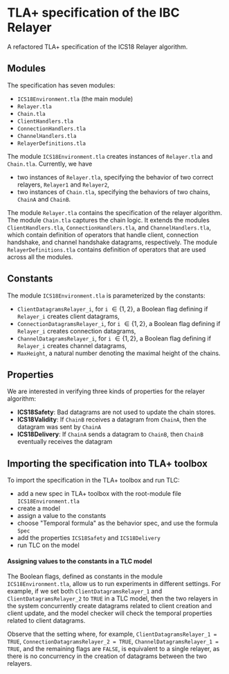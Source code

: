 # TLA+ specification of the IBC Relayer

A refactored TLA+ specification of the ICS18 Relayer algorithm.

## Modules

The specification has seven modules: 
  - `ICS18Environment.tla` (the main module)
  - `Relayer.tla` 
  - `Chain.tla`
  - `ClientHandlers.tla`
  - `ConnectionHandlers.tla`
  - `ChannelHandlers.tla`
  - `RelayerDefinitions.tla`

The module `ICS18Environment.tla` creates instances of `Relayer.tla` and 
`Chain.tla`. Currently, we have 
 - two instances of `Relayer.tla`, specifying the behavior of two correct relayers, `Relayer1` and `Relayer2`,
 - two instances of `Chain.tla`, specifying the behaviors of two chains, `ChainA` and `ChainB`.

The module `Relayer.tla` contains the specification of the relayer algorithm. 
The module `Chain.tla` captures the chain logic. 
It extends the modules `ClientHandlers.tla`, 
`ConnectionHandlers.tla`, and `ChannelHandlers.tla`, which contain definition of 
operators that handle client, connection handshake, and channel handshake
datagrams, respectively.
The module `RelayerDefinitions.tla` contains definition of operators that are used across all the 
modules.

## Constants

The module `ICS18Environment.tla` is parameterized by the constants:
 - `ClientDatagramsRelayer_i`, for `i` $\in \{1, 2\}$, a Boolean flag defining if `Relayer_i` creates client datagrams, 
 - `ConnectionDatagramsRelayer_i`, for `i` $\in \{1, 2\}$, a Boolean flag defining if `Relayer_i` creates connection datagrams,
 - `ChannelDatagramsRelayer_i`, for `i` $\in \{1, 2\}$, a Boolean flag defining if `Relayer_i` creates channel datagrams,
 - `MaxHeight`, a natural number denoting the maximal height of the chains.

## Properties

We are interested in verifying three kinds of properties for the relayer algorithm:
- **ICS18Safety**: Bad datagrams are not used to update the chain stores.
- **ICS18Validity**: If `ChainB` receives a datagram from `ChainA`, then the datagram was sent by `ChainA` 
- **ICS18Delivery**: If `ChainA` sends a datagram to `ChainB`, then `ChainB` eventually receives the datagram

## Importing the specification into TLA+ toolbox

To import the specification in the TLA+ toolbox and run TLC:
  - add a new spec in TLA+ toolbox with the root-module file `ICS18Environment.tla` 
  - create a model
  - assign a value to the constants
  - choose "Temporal formula" as the behavior spec, and use the formula `Spec`
  - add the properties `ICS18Safety` and `ICS18Delivery`
  - run TLC on the model
  
#### Assigning values to the constants in a TLC model

The Boolean flags, defined as constants in the module `ICS18Environment.tla`, allow us to run experiments in different settings. For example, if we set both `ClientDatagramsRelayer_1` and `ClientDatagramsRelayer_2` to `TRUE` in a TLC model, then the two relayers in the system concurrently create datagrams related to client creation and client update, and the model checker will check the temporal properties related to client datagrams. 

Observe that the setting where, for example,  `ClientDatagramsRelayer_1 = TRUE`, `ConnectionDatagramsRelayer_2 = TRUE`, `ChannelDatagramsRelayer_1 = TRUE`, and the remaining flags are `FALSE`, is equivalent to  a single relayer, as there is no concurrency in the creation of datagrams between the two relayers. 
